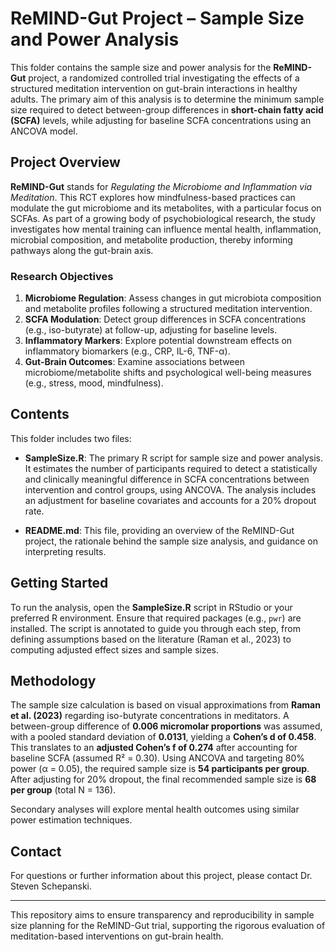 # ReMIND-Gut Project – Sample Size and Power Analysis

This folder contains the sample size and power analysis for the **ReMIND-Gut** project, a randomized controlled trial investigating the effects of a structured meditation intervention on gut-brain interactions in healthy adults. The primary aim of this analysis is to determine the minimum sample size required to detect between-group differences in **short-chain fatty acid (SCFA)** levels, while adjusting for baseline SCFA concentrations using an ANCOVA model.

## Project Overview

**ReMIND-Gut** stands for *Regulating the Microbiome and Inflammation via Meditation*. This RCT explores how mindfulness-based practices can modulate the gut microbiome and its metabolites, with a particular focus on SCFAs. As part of a growing body of psychobiological research, the study investigates how mental training can influence mental health, inflammation, microbial composition, and metabolite production, thereby informing pathways along the gut-brain axis.

### Research Objectives
1. **Microbiome Regulation**: Assess changes in gut microbiota composition and metabolite profiles following a structured meditation intervention.
2. **SCFA Modulation**: Detect group differences in SCFA concentrations (e.g., iso-butyrate) at follow-up, adjusting for baseline levels.
3. **Inflammatory Markers**: Explore potential downstream effects on inflammatory biomarkers (e.g., CRP, IL-6, TNF-α).
4. **Gut-Brain Outcomes**: Examine associations between microbiome/metabolite shifts and psychological well-being measures (e.g., stress, mood, mindfulness).

## Contents

This folder includes two files:

- **SampleSize.R**: The primary R script for sample size and power analysis. It estimates the number of participants required to detect a statistically and clinically meaningful difference in SCFA concentrations between intervention and control groups, using ANCOVA. The analysis includes an adjustment for baseline covariates and accounts for a 20% dropout rate.
  
- **README.md**: This file, providing an overview of the ReMIND-Gut project, the rationale behind the sample size analysis, and guidance on interpreting results.

## Getting Started

To run the analysis, open the **SampleSize.R** script in RStudio or your preferred R environment. Ensure that required packages (e.g., `pwr`) are installed. The script is annotated to guide you through each step, from defining assumptions based on the literature (Raman et al., 2023) to computing adjusted effect sizes and sample sizes.

## Methodology

The sample size calculation is based on visual approximations from **Raman et al. (2023)** regarding iso-butyrate concentrations in meditators. A between-group difference of **0.006 micromolar proportions** was assumed, with a pooled standard deviation of **0.0131**, yielding a **Cohen’s d of 0.458**. This translates to an **adjusted Cohen’s f of 0.274** after accounting for baseline SCFA (assumed R² = 0.30). Using ANCOVA and targeting 80% power (α = 0.05), the required sample size is **54 participants per group**. After adjusting for 20% dropout, the final recommended sample size is **68 per group** (total N = 136).

Secondary analyses will explore mental health outcomes using similar power estimation techniques.

## Contact

For questions or further information about this project, please contact Dr. Steven Schepanski.

---

This repository aims to ensure transparency and reproducibility in sample size planning for the ReMIND-Gut trial, supporting the rigorous evaluation of meditation-based interventions on gut-brain health.
